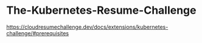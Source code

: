 # The-Kubernetes-Resume-Challenge
https://cloudresumechallenge.dev/docs/extensions/kubernetes-challenge/#prerequisites
